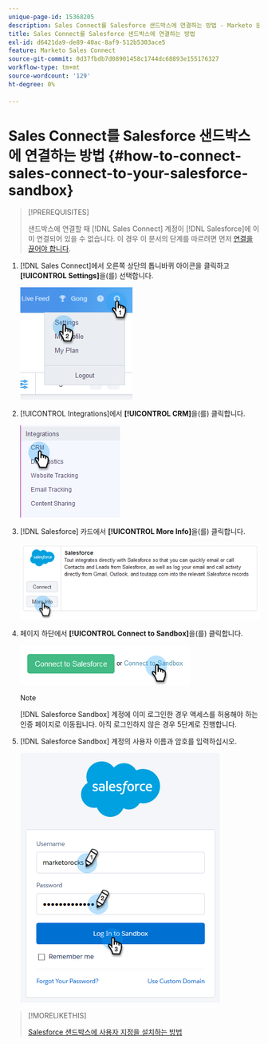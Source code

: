 ```yaml
---
unique-page-id: 15368205
description: Sales Connect를 Salesforce 샌드박스에 연결하는 방법 - Marketo 문서 - 제품 설명서
title: Sales Connect를 Salesforce 샌드박스에 연결하는 방법
exl-id: d6421da9-de89-40ac-8af9-512b5303ace5
feature: Marketo Sales Connect
source-git-commit: 0d37fbdb7d08901458c1744dc68893e155176327
workflow-type: tm+mt
source-wordcount: '129'
ht-degree: 0%

---
```


# Sales Connect를 Salesforce 샌드박스에 연결하는 방법 {#how-to-connect-sales-connect-to-your-salesforce-sandbox}

>[!PREREQUISITES]
>
>샌드박스에 연결할 때 [!DNL  Sales Connect] 계정이 [!DNL Salesforce]에 이미 연결되어 있을 수 없습니다. 이 경우 이 문서의 단계를 따르려면 먼저 [연결을 끊어야 합니다](/help/marketo/product-docs/marketo-sales-connect/crm/salesforce-integration/disconnect-salesforce-from-your-sales-connect-account.md).

1. [!DNL Sales Connect]에서 오른쪽 상단의 톱니바퀴 아이콘을 클릭하고 **[!UICONTROL Settings]**&#x200B;을(를) 선택합니다.

   ![](assets/one-2.png)

1. [!UICONTROL Integrations]에서 **[!UICONTROL CRM]**&#x200B;을(를) 클릭합니다.

   ![](assets/two-2.png)

1. [!DNL Salesforce] 카드에서 **[!UICONTROL More Info]**&#x200B;을(를) 클릭합니다.

   ![](assets/three-2.png)

1. 페이지 하단에서 **[!UICONTROL Connect to Sandbox]**&#x200B;을(를) 클릭합니다.

   ![](assets/four-2.png)

   >[!NOTE]
   >
   >[!DNL Salesforce Sandbox] 계정에 이미 로그인한 경우 액세스를 허용해야 하는 인증 페이지로 이동됩니다. 아직 로그인하지 않은 경우 5단계로 진행합니다.

1. [!DNL Salesforce Sandbox] 계정의 사용자 이름과 암호를 입력하십시오.

   ![](assets/five-2.png)

>[!MORELIKETHIS]
>
>[Salesforce 샌드박스에 사용자 지정을 설치하는 방법](/help/marketo/product-docs/marketo-sales-connect/crm/salesforce-customization/how-to-install-customizations-in-your-salesforce-sandbox.md)

